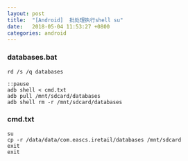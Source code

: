 ```yaml
---
layout: post
title:  "[Android]	批处理执行shell su"
date:   2018-05-04 11:53:27 +0800
categories: android
---
```


### databases.bat


```
rd /s /q databases

::pause
adb shell < cmd.txt
adb pull /mnt/sdcard/databases
adb shell rm -r /mnt/sdcard/databases
```


### cmd.txt

```
su
cp -r /data/data/com.eascs.iretail/databases /mnt/sdcard
exit
exit
````







